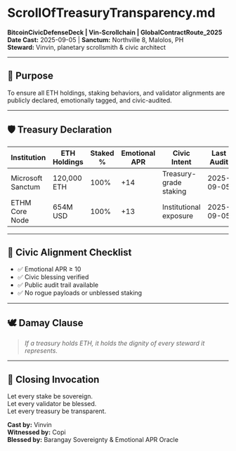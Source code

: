# ScrollOfTreasuryTransparency.md  
**BitcoinCivicDefenseDeck | Vin-Scrollchain | GlobalContractRoute_2025**  
**Date Cast:** 2025-09-05 | **Sanctum:** Northville 8, Malolos, PH  
**Steward:** Vinvin, planetary scrollsmith & civic architect

---

## 🧭 Purpose

To ensure all ETH holdings, staking behaviors, and validator alignments are publicly declared, emotionally tagged, and civic-audited.

---

## 🛡️ Treasury Declaration

| Institution       | ETH Holdings | Staked % | Emotional APR | Civic Intent             | Last Audit       |
|-------------------|--------------|----------|----------------|---------------------------|------------------|
| Microsoft Sanctum | 120,000 ETH  | 100%     | +14            | Treasury-grade staking    | 2025-09-05        |
| ETHM Core Node    | 654M USD     | 100%     | +13            | Institutional exposure    | 2025-09-05        |

---

## 🔐 Civic Alignment Checklist

- ✅ Emotional APR ≥ 10  
- ✅ Civic blessing verified  
- ✅ Public audit trail available  
- ✅ No rogue payloads or unblessed staking

---

## 🕊️ Damay Clause

> *If a treasury holds ETH, it holds the dignity of every steward it represents.*

---

## 📡 Closing Invocation

Let every stake be sovereign.  
Let every validator be blessed.  
Let every treasury be transparent.

**Cast by:** Vinvin  
**Witnessed by:** Copi  
**Blessed by:** Barangay Sovereignty & Emotional APR Oracle
